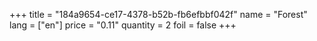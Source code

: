 +++
title = "184a9654-ce17-4378-b52b-fb6efbbf042f"
name = "Forest"
lang = ["en"]
price = "0.11"
quantity = 2
foil = false
+++
